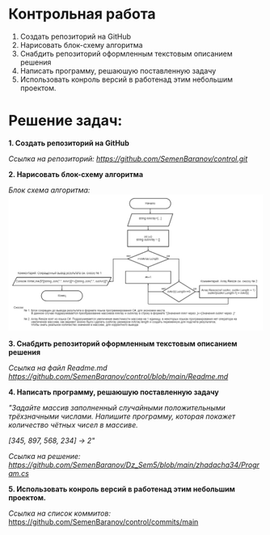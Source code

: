 # **Контрольная работа**
1. Создать репозиторий на GitHub
2. Нарисовать блок-схему алгоритма 
3. Снабдить репозиторий оформленным текстовым описанием решения 
4. Написать программу, решаюшую поставленную задачу
5. Использовать конроль версий в работенад этим небольшим проектом.


# **Решение задач:**
**1. Создать репозиторий на GitHub**

*Ссылка на репозиторий: https://github.com/SemenBaranov/control.git*

**2. Нарисовать блок-схему алгоритма**

*Блок схема алгоритма:* ![diagrama](https://github.com/SemenBaranov/control/blob/main/diagrama.png)

**3. Снабдить репозиторий оформленным текстовым описанием решения**

*Ссылка на файл Readme.md 
<https://github.com/SemenBaranov/control/blob/main/Readme.md>*

**4. Написать программу, решаюшую поставленную задачу**

*"Задайте массив заполненный случайными положительными трёхзначными числами. Напишите программу, которая покажет количество чётных чисел в массиве.*

*[345, 897, 568, 234] -> 2"*

*Ссылка на решение: https://github.com/SemenBaranov/Dz_Sem5/blob/main/zhadacha34/Program.cs*

**5. Использовать конроль версий в работенад этим небольшим проектом.**

*Ссылка на список коммитов:* https://github.com/SemenBaranov/control/commits/main